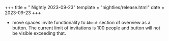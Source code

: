 +++
title = " Nightly 2023-09-23"
template = "nightlies/release.html"
date = 2023-09-23
+++

- move spaces invite functionality to `About` section of overview as a button. The current limit of invitations is 100 people and button will not be visible exceeding that.

